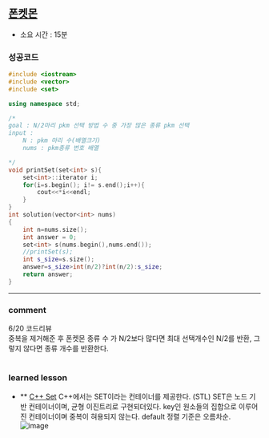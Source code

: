 
## [폰켓몬](https://programmers.co.kr/learn/courses/30/lessons/1845)
* 소요 시간 :  15분 
### 성공코드
```cpp
#include <iostream>
#include <vector>
#include <set>

using namespace std;

/*
goal : N/2마리 pkm 선택 방법 수 중 가장 많은 종류 pkm 선택
input :
    N : pkm 마리 수(배열크기)
    nums : pkm종류 번호 배열

*/
void printSet(set<int> s){
    set<int>::iterator i;
    for(i=s.begin(); i!= s.end();i++){
        cout<<*i<<endl;
    }
}
int solution(vector<int> nums)
{
    int n=nums.size();
    int answer = 0;
    set<int> s(nums.begin(),nums.end());
    //printSet(s);
    int s_size=s.size();
    answer=s_size>int(n/2)?int(n/2):s_size;
    return answer;
}
```

----------------------------------------------------------------------------
### comment 
6/20 코드리뷰    
중복을 제거해준 후 폰켓몬 종류 수 가 N/2보다 많다면 최대 선택개수인 N/2를 반환, 그렇지 않다면 종류 개수를 반환한다.

#
#
 ### learned lesson
 
* ** [C++ Set](https://pangtrue.tistory.com/37)
  C++에서는 SET이라는 컨테이너를 제공한다. (STL)
  SET은 노드 기반 컨테이너이며,
  균형 이진트리로 구현되더있다.
  key인 원소들의 집합으로 이루어진 컨테이너이며 중복이 혀용되지 않는다.
  default 정렬 기준은 오름차순.
  ![image](https://user-images.githubusercontent.com/46209571/174537986-3398c2a0-a690-4551-96c6-cd99f4e9bb31.png)
  
#
#
 
 
 
 

